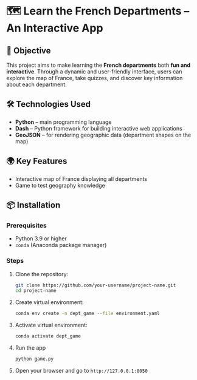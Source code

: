 # 🗺️ Learn the French Departments – An Interactive App

## 🎯 Objective

This project aims to make learning the **French departments** both **fun and interactive**. Through a dynamic and user-friendly interface, users can explore the map of France, take quizzes, and discover key information about each department.

## 🛠️ Technologies Used

- **Python** – main programming language
- **Dash** – Python framework for building interactive web applications
- **GeoJSON** – for rendering geographic data (department shapes on the map)

## 🌍 Key Features

- Interactive map of France displaying all departments
- Game to test geography knowledge

## 📦 Installation

### Prerequisites

- Python 3.9 or higher
- `conda` (Anaconda package manager)

### Steps

1. Clone the repository:
   ```bash
   git clone https://github.com/your-username/project-name.git
   cd project-name

2. Create virtual environment:
   ```bash
   conda env create -n dept_game --file environment.yaml

3. Activate virtual environment:
   ```bash
   conda activate dept_game

4. Run the app
   ```bash
   python game.py

5. Open your browser and go to `http://127.0.0.1:8050`
